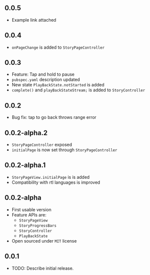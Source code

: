 ## 0.0.5

* Example link attached
## 0.0.4

* `onPageChange` is added to `StoryPageController`

## 0.0.3

* Feature: Tap and hold to pause
* `pubspec.yaml` description updated
* New state `PlayBackState.notStarted` is added
* `complete()` and `playBackStateStream;` is added to `StoryController`

## 0.0.2

* Bug fix: tap to go back throws range error

## 0.0.2-alpha.2

* `StoryPageController` exposed
* `initialPage` is now set through `StoryPageController`

## 0.0.2-alpha.1

* `StoryPageView.initialPage` is is added
* Compatibility with rtl languages is improved

## 0.0.2-alpha

* First usable version
* Feature APIs are:
    - `StoryPageView`
    - `StoryProgressBars`
    - `StoryController`
    - `PlayBackState`
* Open sourced under `MIT` license

## 0.0.1

* TODO: Describe initial release.
